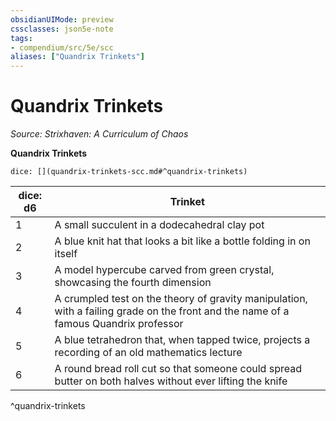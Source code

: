 ```yaml
---
obsidianUIMode: preview
cssclasses: json5e-note
tags:
- compendium/src/5e/scc
aliases: ["Quandrix Trinkets"]
---
```

# Quandrix Trinkets
*Source: Strixhaven: A Curriculum of Chaos* 

**Quandrix Trinkets**

`dice: [](quandrix-trinkets-scc.md#^quandrix-trinkets)`

| dice: d6 | Trinket |
|----------|---------|
| 1 | A small succulent in a dodecahedral clay pot |
| 2 | A blue knit hat that looks a bit like a bottle folding in on itself |
| 3 | A model hypercube carved from green crystal, showcasing the fourth dimension |
| 4 | A crumpled test on the theory of gravity manipulation, with a failing grade on the front and the name of a famous Quandrix professor |
| 5 | A blue tetrahedron that, when tapped twice, projects a recording of an old mathematics lecture |
| 6 | A round bread roll cut so that someone could spread butter on both halves without ever lifting the knife |
^quandrix-trinkets